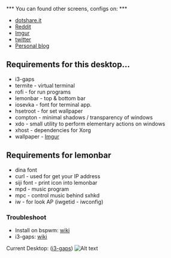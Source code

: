 *** You can found other screens, configs on: ***
+ [dotshare.it](http://dotshare.it/~szorfein/dots/)
+ [Reddit](https://www.reddit.com/user/szorfein/submitted/)
+ [Imgur](https://imgur.com/user/Szorfein/submitted)
+ [twitter](https://twitter.com/szorfein)
+ [Personal blog](https://szorfein.github.io/)

## Requirements for this desktop...

+ i3-gaps
+ termite - virtual terminal
+ rofi - for run programs
+ lemonbar - top & bottom bar
+ iosevka - font for terminal app.
+ hsetroot - for set wallpaper
+ compton - minimal shadows / transparency of windows
+ xdo - small utility to perform elementary actions on windows
+ xhost - dependencies for Xorg
+ wallpaper - [Imgur](https://i.imgur.com/HUTDnXB.jpg)

## Requirements for lemonbar

+ dina font
+ curl - used for get your IP address
+ siji font - print icon into lemonbar
+ mpd - music program
+ mpc - control music behind sxhkd
+ iw - for look AP (iwgetid - iwconfig)

### Troubleshoot

+ Install on bspwm: [wiki](https://github.com/szorfein/dotfiles/wiki/Install-BSPWM)  
+ i3-gaps: [wiki](https://github.com/szorfein/dotfiles/wiki/i3-gaps)

Current Desktop: ([i3-gaps](https://github.com/Airblader/i3))
![Alt text](https://raw.githubusercontent.com/szorfein/dotfiles/master/screenshot.jpg "Screenshot")
